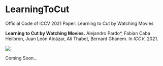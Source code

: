 # LearningToCut
Official Code of ICCV 2021 Paper: Learning to Cut by Watching Movies

**Learning to Cut by Watching Movies.**
Alejandro Pardo*, Fabian Caba Heilbron, Juan León Alcázar, Ali Thabet, Bernard Ghanem. In *ICCV*, 2021.

<img src="./img/ltc.png">


Coming Soon...
